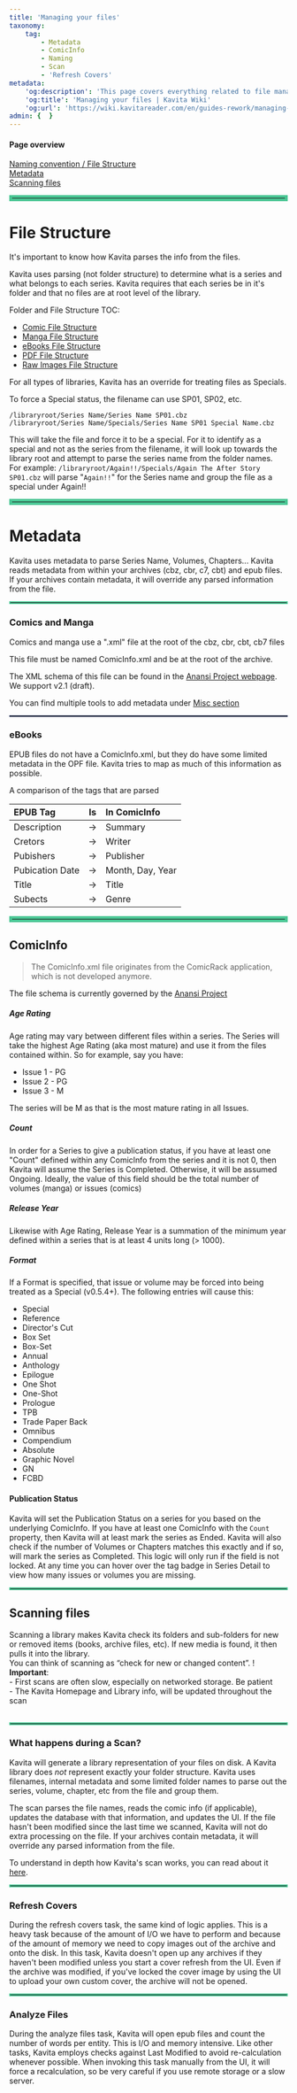 ```yaml
---
title: 'Managing your files'
taxonomy:
    tag:
        - Metadata
        - ComicInfo
        - Naming
        - Scan
        - 'Refresh Covers'
metadata:
    'og:description': 'This page covers everything related to file management. This includes proper naming, local metadata, and how to update files in Kavita.'
    'og:title': 'Managing your files | Kavita Wiki'
    'og:url': 'https://wiki.kavitareader.com/en/guides-rework/managing-your-library'
admin: {  }
---
```


#### Page overview
[Naming convention / File Structure](#file-structure)<br/>
[Metadata](#metadata)<br/>
[Scanning files](#scanning-files)<br/>

<hr style="border:5px solid #4ac694"> </hr>

# File Structure
It's important to know how Kavita parses the info from the files.

Kavita uses parsing (not folder structure) to determine what is a series and what belongs to each series. Kavita requires that each series be in it's folder and that no files are at root level of the library.

Folder and File Structure TOC:
* [Comic File Structure](https://wiki.kavitareader.com/en/guides/managing-your-files/comics)
* [Manga File Structure](https://wiki.kavitareader.com/en/guides/managing-your-files/manga)
* [eBooks File Structure](https://wiki.kavitareader.com/en/guides/managing-your-files/ebooks)
* [PDF File Structure](https://wiki.kavitareader.com/en/guides/managing-your-files/pdf)
* [Raw Images File Structure](https://wiki.kavitareader.com/en/guides/managing-your-files/raw-images)

For all types of libraries, Kavita has an override for treating files as Specials. 

To force a Special status, the filename can use SP01, SP02, etc.

    /libraryroot/Series Name/Series Name SP01.cbz
    /libraryroot/Series Name/Specials/Series Name SP01 Special Name.cbz

This will take the file and force it to be a special. For it to identify as a special and not as the series from the filename, it will look up towards the library root and attempt to parse the series name from the folder names.<br/>
For example: `/libraryroot/Again!!/Specials/Again The After Story SP01.cbz`
will parse "`Again!!`" for the Series name and group the file as a special under Again!!

<hr style="border:5px solid #4ac694"> </hr>

# Metadata
Kavita uses metadata to parse Series Name, Volumes, Chapters...
Kavita reads metadata from within your archives (cbz, cbr, c7, cbt) and epub files. If your archives contain metadata, it will override any parsed information from the file. 

<hr style="border:2px solid #4ac694"> </hr>

### Comics and Manga
Comics and manga use a ".xml" file at the root of the cbz, cbr, cbt, cb7 files

This file must be named ComicInfo.xml and be at the root of the archive.

The XML schema of this file can be found in the [Anansi Project webpage](https://anansi-project.github.io/docs/comicinfo/schemas/v2.1). We support v2.1 (draft).

You can find multiple tools to add metadata under [Misc section](https://wiki.kavitareader.com/en/guides/misc#external-tools)

<hr style="border:1px solid #465176"> </hr>

### eBooks
EPUB files do not have a ComicInfo.xml, but they do have some limited metadata in the OPF file. Kavita tries to map as much of this information as possible. 

[//]: # (TODO: Add a column that express what tags would be mapped to kavita
            This means X tag in epub is X in comicinfo. Both are shown as X in kavita )

A comparison of the tags that are parsed 

| EPUB Tag        |  Is  | In ComicInfo      |
|:----------------|:----:|:------------------|
| Description     |  ->  | Summary           |
| Cretors         |  ->  | Writer            |
| Pubishers       |  ->  | Publisher         |
| Pubication Date |  ->  | Month, Day, Year  |
| Title           |  ->  | Title             |
| Subects         |  ->  | Genre             |
 

<hr style="border:5px solid #4ac694"> </hr>

## ComicInfo
> The ComicInfo.xml file originates from the ComicRack application, which is not developed anymore.

The file schema is currently governed by the [Anansi Project](https://anansi-project.github.io/) 

##### Age Rating

Age rating may vary between different files within a series. The Series will take the highest Age Rating (aka most mature) and use it from the files contained within. So for example, say you have:
* Issue 1 - PG
* Issue 2 - PG
* Issue 3 - M

The series will be M as that is the most mature rating in all Issues.

##### Count

In order for a Series to give a publication status, if you have at least one "Count" defined within any ComicInfo from the series and it is not 0, then Kavita will assume the Series is Completed. Otherwise, it will be assumed Ongoing.
Ideally, the value of this field should be the total number of volumes (manga) or issues (comics)

##### Release Year

Likewise with Age Rating, Release Year is a summation of the minimum year defined within a series that is at least 4 units long (> 1000).

##### Format
If a Format is specified, that issue or volume may be forced into being treated as a Special (v0.5.4+). The following entries will cause this:
* Special
* Reference
* Director's Cut
* Box Set
* Box-Set
* Annual
* Anthology
* Epilogue
* One Shot
* One-Shot
* Prologue
* TPB
* Trade Paper Back
* Omnibus
* Compendium
* Absolute
* Graphic Novel
* GN
* FCBD 

#### Publication Status
Kavita will set the Publication Status on a series for you based on the underlying ComicInfo. If you have at least one ComicInfo with the `Count` property, then Kavita will at least mark the series as Ended. Kavita will also check if the number of Volumes or Chapters matches this exactly and if so, will mark the series as Completed. This logic will only run if the field is not locked. At any time you can hover over the tag badge in Series Detail to view how many issues or volumes you are missing. 


<hr style="border:2px solid #4ac694"> </hr>



## Scanning files
Scanning a library makes Kavita check its folders and sub-folders for new or removed items (books, archive files, etc). If new media is found, it then pulls it into the library. <br/>You can think of scanning as “check for new or changed content”. 
! **Important**:<br/>- First scans are often slow, especially on networked storage. Be patient<br/>- The Kavita Homepage and Library info, will be updated throughout the scan
<br/><br/>

<hr style="border:2px solid #4ac694"> </hr>

### What happens during a Scan?
Kavita will generate a library representation of your files on disk. A Kavita library does _not_ represent exactly your folder structure. Kavita uses filenames, internal metadata and some limited folder names to parse out the series, volume, chapter, etc from the file and group them.

The scan parses the file names, reads the comic info (if applicable), updates the database with that information, and updates the UI. 
If the file hasn't been modified since the last time we scanned, Kavita will not do extra processing on the file. 
If your archives contain metadata, it will override any parsed information from the file.

To understand in depth how Kavita's scan works, you can read about it [here](https://wiki.kavitareader.com/en/guides/misc/how-the-scanner-works).

<hr style="border:2px solid #4ac694"> </hr>

### Refresh Covers
During the refresh covers task, the same kind of logic applies. This is a heavy task because of the amount of I/O we have to perform and because of the amount of memory we need to copy images out of the archive and onto the disk.
In this task, Kavita doesn't open up any archives if they haven't been modified unless you start a cover refresh from the UI. Even if the archive was modified, if you've locked the cover image by using the UI to upload your own custom cover, the archive will not be opened.


<hr style="border:2px solid #4ac694"> </hr>

### Analyze Files
During the analyze files task, Kavita will open epub files and count the number of words per entity. This is I/O and memory intensive. Like other tasks, Kavita employs checks against Last Modified to avoid re-calculation whenever possible. When invoking this task manually from the UI, it will force a recalculation, so be very careful if you use remote storage or a slow server.